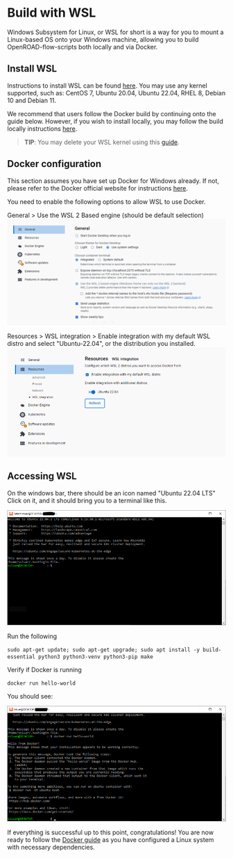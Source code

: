 # Build with WSL
Windows Subsystem for Linux, or WSL for short is a way for you to mount a Linux-based OS onto your Windows machine, allowing you to build OpenROAD-flow-scripts both locally and via Docker. 

## Install WSL
Instructions to install WSL can be found [here](https://learn.microsoft.com/en-us/windows/wsl/install). You may use any kernel supported, such as: CentOS 7, Ubuntu 20.04, Ubuntu 22.04, RHEL 8, Debian 10 and Debian 11.

We recommend that users follow the Docker build by continuing onto the guide below. However, if you wish to install locally, you may follow the build locally instructions [here](./BuildLocally.md).

> **TIP**: You may delete your WSL kernel using this [guide](https://pureinfotech.com/remove-linux-distro-wsl/).


## Docker configuration
This section assumes you have set up Docker for Windows already. If not, please refer to the Docker official website for instructions [here](https://docs.Docker.com/desktop/install/windows-install/).

You need to enable the following options to allow WSL to use Docker. 

General > Use the WSL 2 Based engine (should be default selection)
![WSL1](../images/wsl_1.PNG)

Resources > WSL integration > Enable integration with my default WSL distro and select "Ubuntu-22.04", or the distribution you installed.  
![WSL2](../images/wsl_2.PNG)

## Accessing WSL
On the windows bar, there should be an icon named "Ubuntu 22.04 LTS" Click on it, and it should bring you to a terminal like this. 

![WSL3](../images/wsl_3.PNG)

Run the following
```
sudo apt-get update; sudo apt-get upgrade; sudo apt install -y build-essential python3 python3-venv python3-pip make
```
Verify if Docker is running
```
docker run hello-world
```
You should see:

![WSL4](../images/wsl_4.PNG)

If everything is successful up to this point, congratulations! You are now ready to follow the [Docker guide](./BuildWithDocker.md) as you have configured a Linux system with necessary dependencies. 
